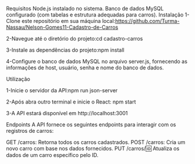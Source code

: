 Requisitos
Node.js instalado no sistema.
Banco de dados MySQL configurado (com tabelas e estrutura adequadas para carros).
Instalação
1-Clone este repositório em sua máquina local:https://github.com/Turma-Nassau/Nelson-Gomes11-Cadastro-de-Carros

2-Navegue até o diretório do projeto:cd cadastro-carros

3-Instale as dependências do projeto:npm install

4-Configure o banco de dados MySQL no arquivo server.js, fornecendo as informações de host, usuário, senha e nome do banco de dados.

Utilização

1-Inicie o servidor da API:npm  run json-server

2-Após abra outro terminal e inicie o React: npm start

3-A API estará disponível em http://localhost:3001

Endpoints
A API fornece os seguintes endpoints para interagir com os registros de carros:

GET /carros: Retorna todos os carros cadastrados.
POST /carros: Cria um novo carro com base nos dados fornecidos.
PUT /carros/:id: Atualiza os dados de um carro específico pelo ID.
